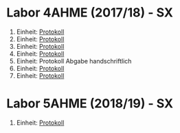 # Labor 4AHME (2017/18) - SX

1. Einheit: [Protokoll](/nebflm14/Protokoll1.md)
2. Einheit: [Protokoll](/nebflm14/Protokoll2.md)
3. Einheit: [Protokoll](/nebflm14/Protokoll3.md)
4. Einheit: [Protokoll](/nebflm14/Protokoll4.md)
5. Einheit: Protokoll Abgabe handschriftlich
6. Einheit: [Protokoll](/nebflm14/Protokoll6.md)
7. Einheit: [Protokoll](/nebflm14/Protokoll7.md)

# Labor 5AHME (2018/19) - SX

1. Einheit: [Protokoll](/nebflm14/Protokoll8.md)
